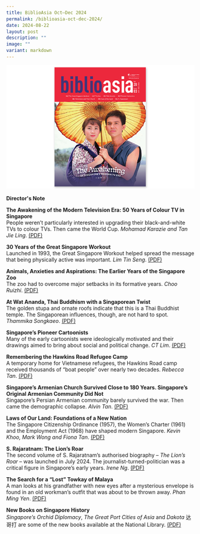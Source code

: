 ```yaml
---
title: BiblioAsia Oct–Dec 2024
permalink: /biblioasia-oct-dec-2024/
date: 2024-08-22
layout: post
description: ""
image: ""
variant: markdown
---
```

<img src="/images/Vol%2020%20Issue%203/vol203cover.jpg">

<a style="text-decoration: none; font-weight: bold;" href="/holding-area/director-s-note/">Director's Note</a>

<a style="text-decoration: none; font-weight: bold;" href="/vol-20/issue-3/oct-dec-2024/colour-tv-history-singapore/">The Awakening of the Modern Television Era: 50 Years of Colour TV in Singapore</a><br>
People weren’t particularly interested in upgrading their black-and-white TVs to colour TVs. Then came the World Cup. *Mohamad Karazie and Tan Jie Ling*. [(PDF)](/files/pdf/Vol%2020/BiblioAsia_JUL_SEP2024_EmilyofEmeraldHill.pdf)




<a style="text-decoration: none; font-weight: bold;" href="/vol-20/issue-3/oct-dec-2024/great-singapore-workout/">30 Years of the Great Singapore Workout</a><br>
Launched in 1993, the Great Singapore Workout helped spread the message that being physically active was important. *Lim Tin Seng*. [(PDF)](/files/pdf/Vol%2020/BiblioAsia_JUL_SEP2024_CableCar.pdf)



<a style="text-decoration: none; font-weight: bold;" href="/vol-20/issue-3/oct-dec-2024/singapore-zoo-animals/">Animals, Anxieties and Aspirations: The Earlier Years of the Singapore Zoo</a><br>
The zoo had to overcome major setbacks in its formative years. *Choo Ruizhi*.
[(PDF)](/files/pdf/Vol%2020/BiblioAsia_JUL_SEP2024_Causeway.pdf)




<a style="text-decoration: none; font-weight: bold;" href="/vol-20/issue-3/oct-dec-2024/wat-ananda-metyarama-thai-buddhist-temple/">At Wat Ananda, Thai Buddhism with a Singaporean Twist </a><br>
The golden stupa and ornate roofs indicate that this is a Thai Buddhist temple. The Singaporean influences, though, are not hard to spot. *Thammika Songkaeo*. [(PDF)](/files/pdf/Vol%2020/BiblioAsia_JUL_SEP2024_GlovedGods.pdf)



<a style="text-decoration: none; font-weight: bold;" href="/vol-20/issue-3/oct-dec-2024/singapore-pioneer-cartoonists/">Singapore’s Pioneer Cartoonists </a><br>
Many of the early cartoonists were ideologically motivated and their drawings aimed to bring about social and political change. *CT Lim*. [(PDF)](/files/pdf/Vol%2020/BiblioAsia_JUL_SEP2024_Darwin.pdf)




<a style="text-decoration: none; font-weight: bold;" href="/vol-20/issue-3/oct-dec-2024/hawkins-road-refugee-camp/">Remembering the Hawkins Road Refugee Camp</a><br>
A temporary home for Vietnamese refugees, the Hawkins Road camp received thousands of “boat people” over nearly two decades. *Rebecca Tan*.
[(PDF)](/files/pdf/Vol%2020/BiblioAsia_JUL_SEP2024_IceMaking.pdf)


<a style="text-decoration: none; font-weight: bold;" href="/vol-20/issue-3/oct-dec-2024/armenians-church-saint-gregory/">Singapore’s Armenian Church Survived Close to 180 Years. Singapore’s Original Armenian Community Did Not </a><br>
Singapore’s Persian Armenian community barely survived the war. Then came the demographic collapse. *Alvin Tan*. [(PDF)](/files/pdf/Vol%2020/BiblioAsia_JUL_SEP2024_HokkienHuayKuanCollection.pdf)



<a style="text-decoration: none; font-weight: bold;" href="/vol-20/issue-3/oct-dec-2024/laws-of-our-land/">Laws of Our Land: Foundations of a New Nation </a><br>
The Singapore Citizenship Ordinance (1957), the Women’s Charter (1961) and the Employment Act (1968) have shaped modern Singapore.  *Kevin Khoo, Mark Wong and Fiona Tan*. [(PDF)](/files/pdf/Vol%2020/BiblioAsia_JUL_SEP2024_Asfiah.pdf)


<a style="text-decoration: none; font-weight: bold;" href="/vol-20/issue-3/oct-dec-2024/rajaratnam-biography-lions-roar/">S. Rajaratnam: The Lion’s Roar</a><br>
The second volume of S. Rajaratnam’s authorised biography – <i>The Lion’s Roar</i> – was launched in July 2024. The journalist-turned-politician was a critical figure in Singapore’s early years. *Irene Ng*. [(PDF)](/files/pdf/Vol%2020/BiblioAsia_JUL_SEP2024_MenWhoSurrenderedSingapore.pdf)


<a style="text-decoration: none; font-weight: bold;" href="/vol-20/issue-3/oct-dec-2024/phan-kim-sam-thye-seng/">The Search for a “Lost” Towkay of Malaya</a><br>
A man looks at his grandfather with new eyes after a mysterious envelope is found in an old workman’s outfit that was about to be thrown away. *Phan Ming Yen*.
[(PDF)](/files/pdf/Vol%2020/BiblioAsia_JUL_SEP2024_RBOoi.pdf)


<a style="text-decoration: none; font-weight: bold;" href="/vol-20/issue-3/oct-dec-2024/new-books-on-singapore-history/">New Books on Singapore History</a><br>
*Singapore’s Orchid Diplomacy*, *The Great Port Cities of Asia* and *Dakota* 达哥打 are some of the new books available at the National Library.  [(PDF)](/files/pdf/Vol%2020/BiblioAsia_JUL_SEP2024_NewBooks.pdf)